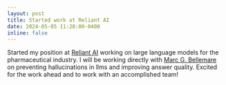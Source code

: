 ```yaml
---
layout: post
title: Started work at Reliant AI
date: 2024-05-05 11:28:00-0400
inline: false
---
```


Started my position at <a href="https://reliant.ai">Reliant AI</a> working on large language models for the pharmaceutical industry. I will be working directly with <a href="http://www.marcgbellemare.info/">Marc G. Bellemare</a> on preventing hallucinations in llms and improving answer quality. Excited for the work ahead and to work with an accomplished team!

